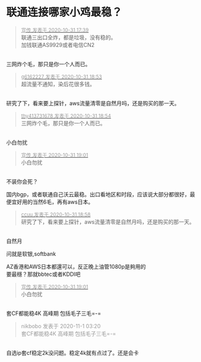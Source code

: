 # 联通连接哪家小鸡最稳？


<div class="quote"><blockquote><font size="2"><a href="https://www.hostloc.com/forum.php?mod=redirect&amp;goto=findpost&amp;pid=9381350&amp;ptid=760656" target="_blank"><font color="#999999">宣传 发表于 2020-10-31 17:39</font></a></font><br />
联通三出口全炸，都是垃圾，没有稳的。<br />
加钱联通AS9929或者电信CN2</blockquote></div><br />
三网炸个毛，那只是你一个人而已。

<div class="quote"><blockquote><font size="2"><a href="https://www.hostloc.com/forum.php?mod=redirect&amp;goto=findpost&amp;pid=9381570&amp;ptid=760656" target="_blank"><font color="#999999">g6162227 发表于 2020-10-31 18:53</font></a></font><br />
超流量不通知，染后花很多钱。</blockquote></div><br />
研究了下，看来要上探针，aws流量清零是自然月吗，还是购买的那一天。

<div class="quote"><blockquote><font size="2"><a href="https://www.hostloc.com/forum.php?mod=redirect&amp;goto=findpost&amp;pid=9381575&amp;ptid=760656" target="_blank"><font color="#999999">thy413731678 发表于 2020-10-31 18:54</font></a></font><br />
三网炸个毛，那只是你一个人而已。</blockquote></div><br />
小白勿扰

<div class="quote"><blockquote><font size="2"><a href="https://www.hostloc.com/forum.php?mod=redirect&amp;goto=findpost&amp;pid=9381602&amp;ptid=760656" target="_blank"><font color="#999999">宣传 发表于 2020-10-31 19:01</font></a></font><br />
小白勿扰</blockquote></div><br />
不装你会死？

国内bgp，或者联通自己沃云最稳。出口看地区和时段，应该说大部分都很好，最便宜好用的当然6毛，再有aws日本。

<div class="quote"><blockquote><font size="2"><a href="https://www.hostloc.com/forum.php?mod=redirect&amp;goto=findpost&amp;pid=9381588&amp;ptid=760656" target="_blank"><font color="#999999">ccuu 发表于 2020-10-31 18:58</font></a></font><br />
研究了下，看来要上探针，aws流量清零是自然月吗，还是购买的那一天。</blockquote></div><br />
自然月

问就是软银,softbank

AZ香港和AWS日本都還可以，反正晚上油管1080p是夠用的<br />
要最穩？那就bbtec或者KDDI吧

<div class="quote"><blockquote><font size="2"><a href="https://www.hostloc.com/forum.php?mod=redirect&amp;goto=findpost&amp;pid=9381602&amp;ptid=760656" target="_blank"><font color="#999999">宣传 发表于 2020-10-31 19:01</font></a></font><br />
小白勿扰</blockquote></div><br />
套CF都能稳4K 高峰期 包括毛子三毛=-=

<div class="quote"><blockquote><font color="#999999">nikbobo 发表于 2020-11-1 03:20</font><br />
<font color="#999999">套CF都能稳4K 高峰期 包括毛子三毛=-=</font></blockquote></div><br />
自选ip套cf稳定2k没问题。稳定4k就有点过了。还是会卡
